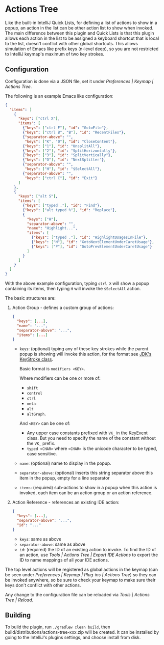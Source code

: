 # Actions Tree

Like the built-in IntelliJ Quick Lists, for defining a list of actions to show
in a popup, an action in the list can be other action list to show when invoked.
The main difference between this plugin and Quick Lists is that this plugin
allows each action in the list to be assigned a keyboard shortcut that is local
to the list, doesn't conflict with other global shortcuts. This allows
simulation of Emacs like prefix keys (n-level deep), so you are not restricted
to IntelliJ keymap's maximum of two key strokes.

## Configuration

Configuration is done via a JSON file, set it under *Preferences | Keymap | Actions Tree*.

The following is an example Emacs like configuration:

```json
{
  "items": [
    {
      "keys": ["ctrl X"],
      "items": [
        {"keys": ["ctrl F"], "id": "GotoFile"},
        {"keys": ["ctrl B", "B"], "id": "RecentFiles"},
        {"separator-above": "",
         "keys": ["K", "0"], "id": "CloseContent"},
        {"keys": ["1"], "id": "UnsplitAll"},
        {"keys": ["2"], "id": "SplitHorizontally"},
        {"keys": ["3"], "id": "SplitVertically"},
        {"keys": ["O"], "id": "NextSplitter"},
        {"separator-above": "",
         "keys": ["H"], "id": "$SelectAll"},
        {"separator-above": "",
         "keys": ["ctrl C"], "id": "Exit"}
      ]
    },
    {
      "keys": ["alt S"],
      "items": [
        {"keys": ["typed ."], "id": "Find"},
        {"keys": ["alt typed %"], "id": "Replace"},
        {
          "keys": ["H"],
          "separator-above": "",
          "name": "Highlight...",
          "items": [
            {"keys": ["typed ."], "id": "HighlightUsagesInFile"},
            {"keys": ["N"], "id": "GotoNextElementUnderCaretUsage"},
            {"keys": ["P"], "id": "GotoPrevElementUnderCaretUsage"}
          ]
        }
      ]
    }
  ]
}
```

With the above example configuration, typing `ctrl X` will show a popup containing its items, then typing `H` will invoke the `$SelectAll` action.

The basic structures are:

1. Action Group - defines a custom group of actions:

    ```json
    {
      "keys": [...],
      "name": "...",
      "separator-above": "...",
      "items": [...]
    }
    ```
    - `keys`: (optional) typing any of these key strokes while the parent popup 
       is showing will invoke this action, for the format see
       [JDK's KeyStroke class](https://docs.oracle.com/javase/8/docs/api/javax/swing/KeyStroke.html#getKeyStroke-java.lang.String-).
       
       Basic format is `modifiers <KEY>`.
       
       Where modifiers can be one or more of:
         - `shift`
         - `control`
         - `ctrl`
         - `meta`
         - `alt`
         - `altGraph`.
        
        And `<KEY>` can be one of:
         - Any upper case constants prefixed with `VK_` in the
           [KeyEvent](https://docs.oracle.com/javase/8/docs/api/java/awt/event/KeyEvent.html#field.summary)
           class. But you need to specify the name of the constant without the `VK_` prefix.
         - `typed <CHAR>` where `<CHAR>` is the unicode character to be typed, case sensitive.
    - `name`: (optional) name to display in the popup.
    - `separator-above`: (optional) inserts this string separator above this
      item in the popup, empty for a line separator
    - `items`: (required) sub-actions to show in a popup when this action is
      invoked, each item can be an action group or an action reference.
2. Action Reference - references an existing IDE action:

    ```json
    {
      "keys": [...],
      "separator-above": "...",
      "id": "..."
    }
    ```
    - `keys`: same as above
    - `separator-above`: same as above
    - `id`: (required) the ID of an existing action to invoke. To find the ID of an action, use *Tools | Actions Tree | Export IDE Actions* to export the ID to name mappings of all your IDE actions.

The top level actions will be registered as global actions in the keymap (can be seen under *Preferences | Keymap | Plug-ins | Actions Tree*) so they can be invoked anywhere, so be sure to check your keymap to make sure their keys don't conflict with other actions.

Any change to the configuration file can be reloaded via *Tools | Actions Tree | Reload*.


## Building

To build the plugin, run `./gradlew clean build`, then build/distributions/actions-tree-xxx.zip will be created. It can be installed by going to the IntelliJ's plugins settings, and choose install from disk.

